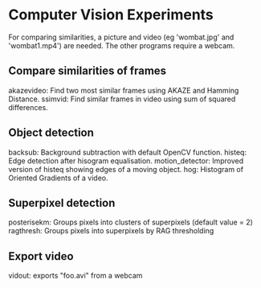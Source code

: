 # Computer Vision Experiments

For comparing similarities, a picture and video (eg 'wombat.jpg' and 'wombat1.mp4') are needed. The other programs require a webcam.

## Compare similarities of frames

akazevideo: Find two most similar frames using AKAZE and Hamming Distance.
ssimvid: Find similar frames in video using sum of squared differences.

## Object detection

backsub: Background subtraction with default OpenCV function.
histeq: Edge detection after hisogram equalisation.
motion_detector: Improved version of histeq showing edges of a moving object.
hog: Histogram of Oriented Gradients of a video.

## Superpixel detection

posterisekm: Groups pixels into clusters of superpixels (default value = 2)
ragthresh: Groups pixels into superpixels by RAG thresholding

## Export video

vidout: exports "foo.avi" from a webcam